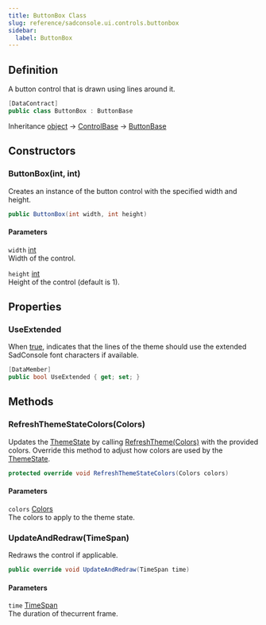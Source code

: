 ```yaml
---
title: ButtonBox Class
slug: reference/sadconsole.ui.controls.buttonbox
sidebar:
  label: ButtonBox
---
```

## Definition

A button control that is drawn using lines around it.

```csharp title="C#"
[DataContract]
public class ButtonBox : ButtonBase
```

Inheritance [object](https://learn.microsoft.com/dotnet/api/system.object/) → [ControlBase](../sadconsole.ui.controls.controlbase/) → [ButtonBase](../sadconsole.ui.controls.buttonbase/)

## Constructors

### ButtonBox(int, int)

Creates an instance of the button control with the specified width and height.

```csharp title="C#"
public ButtonBox(int width, int height)
```

#### Parameters

`width` [int](https://learn.microsoft.com/dotnet/api/system.int32/)  
Width of the control.

`height` [int](https://learn.microsoft.com/dotnet/api/system.int32/)  
Height of the control (default is 1).


## Properties

### UseExtended

When <a href="https://learn.microsoft.com/dotnet/csharp/language-reference/builtin-types/bool">true</a>, indicates that the lines of the theme should use the extended SadConsole font characters if available.

```csharp title="C#"
[DataMember]
public bool UseExtended { get; set; }
```

## Methods

### RefreshThemeStateColors(Colors)

Updates the [ThemeState](../sadconsole.ui.controls.controlbase/#themestate/) by calling [RefreshTheme(Colors)](../sadconsole.ui.themestates/#/) with the provided colors. Override this method to adjust how colors are used by the [ThemeState](../sadconsole.ui.controls.controlbase/#themestate/).

```csharp title="C#"
protected override void RefreshThemeStateColors(Colors colors)
```

#### Parameters

`colors` [Colors](../sadconsole.ui.colors/)  
The colors to apply to the theme state.


### UpdateAndRedraw(TimeSpan)

Redraws the control if applicable.

```csharp title="C#"
public override void UpdateAndRedraw(TimeSpan time)
```

#### Parameters

`time` [TimeSpan](https://learn.microsoft.com/dotnet/api/system.timespan/)  
The duration of thecurrent frame.